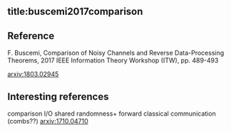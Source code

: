 title:buscemi2017comparison
---

## Reference

F. Buscemi, Comparison of Noisy Channels and Reverse Data-Processing Theorems, 2017 IEEE Information Theory Workshop (ITW), pp. 489-493

[arxiv:1803.02945](https://arxiv.org/abs/1803.02945)


## Interesting references

comparison I/O shared randomness+ forward classical communication (combs??) [arxiv:1710.04710](https://arxiv.org/abs/1710.04710)
